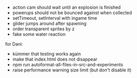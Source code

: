 * action cam should wait until an explosion is finished
* powerups should not be bounced against when collected
* setTimeout, setInterval with ingame time
* glider jumps around after spawning
* order transparent sprites by z
* fake some water reaction

for Dani:

* kümmer that testing works again
* make that index.html does not disappear
* npm run autoformat-all-files-in-src-and-experiments
* raise performance warning size limit (but don't disable it)